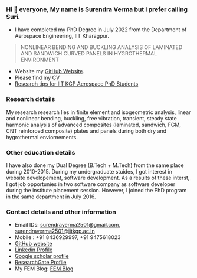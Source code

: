 ### Hi 👋  everyone, My name is Surendra Verma but I prefer calling Suri. 
- I have completed my PhD Degree in July 2022 from the Department of Aerospace Engineering, IIT Kharagpur. 
> NONLINEAR BENDING AND BUCKLING ANALYSIS OF LAMINATED AND SANDWICH CURVED PANELS IN HYGROTHERMAL ENVIRONMENT
- Website my [GitHub Website](https://suri2501.github.io/).
- Please find my [CV](https://github.com/suri2501/CV/blob/main/CV.pdf)
- [Research tips for IIT KGP Aerospace PhD Students](https://github.com/suri2501/Aerospace-IIT-KGP-PhD-Student)
### Research details
My research research lies in finite element and isogeometric analysis, linear and nonlinear bending, buckling, free vibration, transient, steady state harmonic analysis of advanced composites (laminated, sandwich, FGM, CNT reinforced composite) plates and panels during both dry and hygrothermal enviornements. 
### Other education details
I have also done my Dual Degree (B.Tech + M.Tech) from the same place during 2010-2015. During my undergraduate stuides, I got interest in website developement, software development.  As a results of these interst, I got job opportunies in two software company as software developer during the institute placement session. However, I joined the PhD program in the same department in July 2016.

### Contact details and other information
- Email IDs: surendraverma2501@gmail.com,                 surendraverma2501@iitkgp.ac.in
- Mobile : +91 8436929997, +91 9475618023
- [GitHub website](https://suri2501.github.io/)
- [Linkedin Profile](https://www.linkedin.com/in/surendraverma2501/)
- [Google scholar profile](https://scholar.google.com/citations?user=wCUqwnkAAAAJ)
- [ResearchGate Profile](https://www.researchgate.net/profile/Surendra_Verma9)
- My FEM Blog:   [FEM Blog](http://finite-element-code.blogspot.in/)
